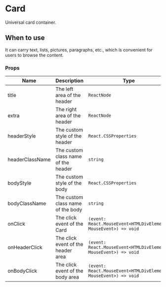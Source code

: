 # Card

Universal card container.

## When to use

It can carry text, lists, pictures, paragraphs, etc., which is convenient for users to browse the content.

<code src="./demos/demo1.tsx"></code>

### Props

| Name            | Description                         | Type                                                            | Default |
| --------------- | ----------------------------------- | --------------------------------------------------------------- | ------- |
| title           | The left area of the header         | `ReactNode`                                                     | -       |
| extra           | The right area of the header        | `ReactNode`                                                     | -       |
| headerStyle     | The custom style of the header      | `React.CSSProperties`                                           | -       |
| headerClassName | The custom class name of the header | `string`                                                        | -       |
| bodyStyle       | The custom style of the body        | `React.CSSProperties`                                           | -       |
| bodyClassName   | The custom class name of the body   | `string`                                                        | -       |
| onClick         | The click event of the Card         | `(event: React.MouseEvent<HTMLDivElement, MouseEvent>) => void` | -       |
| onHeaderClick   | The click event of the header area  | `(event: React.MouseEvent<HTMLDivElement, MouseEvent>) => void` | -       |
| onBodyClick     | The click event of the body area    | `(event: React.MouseEvent<HTMLDivElement, MouseEvent>) => void` | -       |
